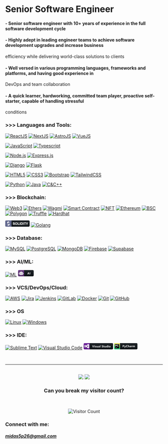 # Senior Software Engineer

#### - Senior software engineer with 10+ years of experience in the full software development cycle

#### - Highly adept in leading engineer teams to achieve software development upgrades and increase business
efficiency while delivering world-class solutions to clients

#### - Well versed in various programming languages, frameworks and platforms, and having good experience in
DevOps and team collaboration

#### - A quick learner, hardworking, committed team player, proactive self-starter, capable of handling stressful
conditions

### >>> Languages and Tools:
[![ReactJS](https://img.shields.io/badge/-ReactJS-61DAFB?style=flat&logo=react&logoColor=white&link=https://github.com/baron102/)](https://github.com/baron102/) 
[![NextJS](https://img.shields.io/badge/-NextJS-16ADFB?style=flat&logo=nextjs&logoColor=green&link=https://github.com/baron102/)](https://github.com/baron102/) 
[![AstroJS](https://img.shields.io/badge/-AstroJS-65DF0B?style=flat&logo=astro&logoColor=pink&link=https://github.com/baron102/)](https://github.com/baron102/) 
[![VueJS](https://img.shields.io/badge/-VueJS-green?style=flat&logo=vue.js&logoColor=white&link=https://github.com/baron102/)](https://github.com/baron102/) 

[![JavaScript](https://img.shields.io/badge/-JavaScript-black?style=flat&logo=javascript&link=https://github.com/baron102/)](https://github.com/baron102/)
[![Typescript](https://img.shields.io/badge/-Typescript-532819?style=flat&logo=Typescript&logoColor=white&link=https://github.com/baron102/)](https://github.com/baron102/) 

[![Node.js](https://img.shields.io/badge/-Node.js-285311?style=flat&logo=Node.js&logoColor=green&link=https://github.com/baron102/)](https://github.com/baron102/)
[![Express.js](https://img.shields.io/badge/-Express.js-138211?style=flat&logo=Express.js&logoColor=yellow&link=https://github.com/baron102/)](https://github.com/baron102/)

[![Django](https://img.shields.io/badge/-Django-black?style=flat&logo=django)](https://github.com/baron102/)
[![Flask](https://img.shields.io/badge/-Flask-gray?style=flat&logo=flask)](https://github.com/baron102/)

[![HTML5](https://img.shields.io/badge/-HTML5-E34F26?style=flat&logo=html5&logoColor=white&link=https://github.com/baron102/)](https://github.com/baron102/) 
[![CSS3](https://img.shields.io/badge/-CSS3-1572B6?style=flat&logo=css3&link=https://github.com/baron102/)](https://github.com/baron102/) 
[![Bootstrap](https://img.shields.io/badge/-Bootstrap-563D7C?style=flat&logo=bootstrap&link=https://github.com/baron102/)](https://github.com/baron102/)
[![TailwindCSS](https://img.shields.io/badge/-TailwindCSS-3D5D7C?style=flat&logo=tailwindcss&link=https://github.com/baron102/)](https://github.com/baron102/)

[![Python](https://img.shields.io/badge/-Python-black?style=flat&logo=python&link=https://github.com/baron102/)](https://github.com/baron102/)
[![Java](https://img.shields.io/badge/-Java-black?style=flat&logo=java&link=https://github.com/baron102/)](https://github.com/baron102/)
[![C&C++](https://img.shields.io/badge/-C%20&%20C++-659ad2?style=flat&logo=c%2B%2B&logoColor=ffffff&link=https://github.com/baron102/)](https://github.com/baron102/)

### >>> Blockchain:
[![Web3](https://img.shields.io/badge/-Web3.js-61DAFB?style=flat&logo=web3&logoColor=white&link=https://github.com/baron102/)](https://github.com/baron102/) 
[![Ethers](https://img.shields.io/badge/-Ethers.js-534355?style=flat&logo=ethers&logoColor=white&link=https://github.com/baron102/)](https://github.com/baron102/) 
[![Wagmi](https://img.shields.io/badge/-Wagmi-973512?style=flat&logo=wagmi&logoColor=white&link=https://github.com/baron102/)](https://github.com/baron102/) 
[![Smart Contract](https://img.shields.io/badge/-SmartContract-136743?style=flat&logo=SmartContract&logoColor=white&link=https://github.com/baron102/)](https://github.com/baron102/) 
[![NFT](https://img.shields.io/badge/-NFT-582658?style=flat&logo=NFT&logoColor=white&link=https://github.com/baron102/)](https://github.com/baron102/) 
[![Ethereum](https://img.shields.io/badge/-Ethereum-989875?style=flat&logo=Ethereum&logoColor=white&link=https://github.com/baron102/)](https://github.com/baron102/) 
[![BSC](https://img.shields.io/badge/-BSC-352411?style=flat&logo=BSC&logoColor=white&link=https://github.com/baron102/)](https://github.com/baron102/) 
[![Polygon](https://img.shields.io/badge/-Polygon-786431?style=flat&logo=Polygon&logoColor=white&link=https://github.com/baron102/)](https://github.com/baron102/) 
[![Truffle](https://img.shields.io/badge/-Truffle-421323?style=flat&logo=Truffle&logoColor=white&link=https://github.com/baron102/)](https://github.com/baron102/) 
[![Hardhat](https://img.shields.io/badge/-Hardhat-321312?style=flat&logo=Hardhat&logoColor=white&link=https://github.com/baron102/)](https://github.com/baron102/) 

[![Solidity](https://github.com/baron102/baron102/blob/main/solidity.png)](https://github.com/baron102/)
[![Golang](https://img.shields.io/badge/-Golang-5127B6?style=flat&logo=go&link=https://github.com/baron102/)](https://github.com/baron102/) 

### >>> Database:
[![MySQL](https://img.shields.io/badge/-MySQL-black?style=flat&logo=mysql&link=https://github.com/baron102/)](https://github.com/baron102/)
[![PostgreSQL](https://img.shields.io/badge/-PostgreSQL-brown?style=flat&logo=postgresql&link=https://github.com/baron102/)](https://github.com/baron102/)
[![MongoDB](https://img.shields.io/badge/-MongoDB-yellow?style=flat&logo=mongodb&link=https://github.com/baron102/)](https://github.com/baron102/)
[![Firebase](https://img.shields.io/badge/-Firebase-green?style=flat&logo=firebase&link=https://github.com/baron102/)](https://github.com/baron102/)
[![Supabase](https://img.shields.io/badge/-Supabase-white?style=flat&logo=supabase&link=https://github.com/baron102/)](https://github.com/baron102/)

### >>> AI/ML:
[![ML](https://img.shields.io/badge/-Machine%20Learning-102230?style=flat)](https://github.com/baron102/)
[![AI](https://github.com/SvenCelin/SvenCelin/blob/master/Badges/ai.png)](https://github.com/baron102/)

### >>> VCS/DevOps/Cloud:
[![AWS](https://img.shields.io/badge/-AWS-323232?style=flat&logo=aws&logoColor=white&logoColor=0052CC)](https://github.com/baron102/)
[![Jira](https://img.shields.io/badge/-Jira-222222?style=flat&logo=jira-software&logoColor=white&logoColor=0052CC)](https://github.com/baron102/)
[![Jenkins](https://img.shields.io/badge/-Jenkins-424242?style=flat&logo=jenkins-software&logoColor=white&logoColor=0052CC)](https://github.com/baron102/)
[![GitLab](https://img.shields.io/badge/-GitLab-FCA121?style=flat&logo=gitlab&link=https://github.com/baron102/)](https://github.com/baron102/)
[![Docker](https://img.shields.io/badge/-Docker-black?style=flat&logo=docker&link=https://github.com/baron102/)](https://github.com/baron102/) 
[![Git](https://img.shields.io/badge/-Git-black?style=flat&logo=git&link=https://github.com/baron102/)](https://github.com/baron102/) 
[![GitHub](https://img.shields.io/badge/-GitHub-181717?style=flat&logo=github&link=https://github.com/baron102/)](https://github.com/baron102/)


### >>> OS
[![Linux](https://img.shields.io/badge/-Linux-222222?style=flat&logo=linux&logoColor=FCC624)](https://github.com/baron102/)
[![Windows](https://img.shields.io/badge/-Windows-532311?style=flat&logo=windows&logoColor=1F1624)](https://github.com/baron102/)

### >>> IDE:
[![Sublime Text](http://img.shields.io/badge/-Sublime%20Text-3C4858?style=flat&logo=sublime-text)](https://github.com/baron102/)
[![Visual Studio Code](https://img.shields.io/badge/-VSCode-444444?style=flat&logo=visual-studio-code&logoColor=007ACC)](https://github.com/baron102/)
[![Visual Studio](https://github.com/SvenCelin/SvenCelin/blob/master/Badges/visualstudio.png)](https://github.com/baron102/)
[![PyCharm](https://github.com/SvenCelin/SvenCelin/blob/master/Badges/pycharm.png)](https://github.com/baron102/)

<br />

---

<div align="center">

<br/>
<img height="150px" src="https://github-readme-stats.vercel.app/api/top-langs/?username=baron102&layout=compact&theme=dracula&private=true">
<img height="150px" src="https://github-readme-stats.vercel.app/api?username=baron102&show_icons=true&theme=dracula&count_private=true&private=true">
<br/>

### Can you break my visitor count?

<br />

![Visitor Count](https://profile-counter.glitch.me/Shing-Ho/count.svg)

</div>

### Connect with me:
##### midas5p26@gmail.com

[github]: https://github.com/baron102/
[Email]: midas5p26@gmail.com

<!---
baron102/baron102 is a ✨ special ✨ repository because its `README.md` (this file) appears on your GitHub profile.
You can click the Preview link to take a look at your changes.
--->
